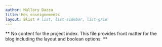 ```yaml
---
author: Mallory Dazza
title: Mes enseignements
layout: Blist # list, list-sidebar, list-grid
---
```


** No content for the project index. This file provides front matter for the blog including the layout and boolean options. **
